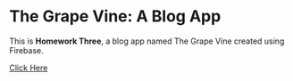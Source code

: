 # The Grape Vine: A Blog App

This is **Homework Three**, a blog app named The Grape Vine created using Firebase.

[Click Here](https://devanjoaquin-blog-app.web.app)
